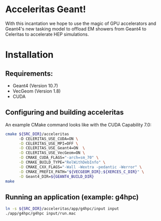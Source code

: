 # Acceleritas Geant!

With this incantation we hope to use the magic of GPU accelerators and Geant4's
new tasking model to offload EM showers from Geant4 to Celeritas to accelerate
HEP simulations.

# Installation

## Requirements:

- Geant4 (Version 10.7)
- VecGeom (Version 1.8)
- CUDA

## Configuring and building acceleritas

An example CMake command looks like with the CUDA Capability 7.0:
```sh
cmake ${SRC_DIR}/acceleritas  
      -D CELERITAS_USE_CUDA=ON \
      -D CELERITAS_USE_MPI=OFF \
      -D CELERITAS_USE_Geant4=ON  \
      -D CELERITAS_USE_VecGeom=ON \
      -D CMAKE_CUDA_FLAGS="-arch=sm_70" \
      -D CMAKE_BUILD_TYPE="RelWithDebInfo" \
      -D CMAKE_CXX_FLAGS="-Wall -Wextra -pedantic -Werror" \
      -D CMAKE_PREFIX_PATH="${VECGEOM_DIR};${XERCES_C_DIR}" \
      -D Geant4_DIR=${GEANT4_BUILD_DIR}
make
```

## Running an application (example: g4hpc)
```sh
ln -s ${SRC_DIR}/acceleritas/app/g4hpc/input input
./app/g4hpc/g4hpc input/run.mac
```
